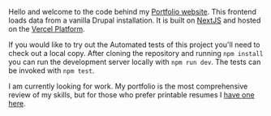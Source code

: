 Hello and welcome to the code behind my [Portfolio website](https://mmorris-sandbox.net). This frontend loads data from a vanilla Drupal installation. It is built on [NextJS](https://next.js) and hosted on the [Vercel Platform](https://vercel.com/new?filter=next.js).

If you would like to try out the Automated tests of this project you'll need to check out a local copy.  After cloning the repository and running `npm install` you can run the development server locally with `npm run dev`. The tests can be invoked with `npm test`.

I am currently looking for work.  My portfolio is the most comprehensive review of my skills, but for those who prefer printable resumes I [have one here](https://mmorris-sandbox.net/resume.pdf).